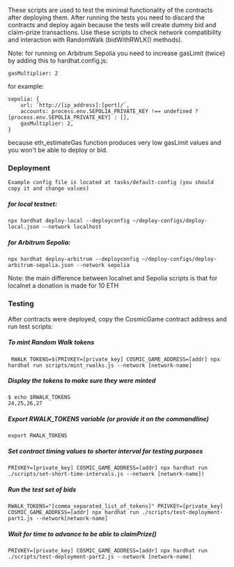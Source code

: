 These scripts are used to test the minimal functionality of the contracts after deploying them.
After running the tests you need to discard the contracts and deploy again because the tests will create dummy bid and claim-prize transactions. Use these scripts to check network compatibility and interaction with RandomWalk (bidWithRWLK() methods).

Note: for running on Arbitrum Sepolia you need to increase gasLimit (twice) by adding this to hardhat.config.js:

    gasMultiplier: 2

for example:

    sepolia: {
        url: `http://[ip_address]:[port]/`,
        accounts: process.env.SEPOLIA_PRIVATE_KEY !== undefined ? [process.env.SEPOLIA_PRIVATE_KEY] : [],
        gasMultiplier: 2,
    }

because eth_estimateGas function produces very low gasLimit values and you won't be able to deploy or bid.

### Deployment

    Example config file is located at tasks/default-config (you should copy it and change values)

##### for local testnet:

    npx hardhat deploy-local --deployconfig ~/deploy-configs/deploy-local.json --network localhost

##### for Arbitrum Sepolia:

    npx hardhat deploy-arbitrum --deployconfig ~/deploy-configs/deploy-arbitrum-sepolia.json --network sepolia

Note: the main difference between localnet and Sepolia scripts is that for localnet a donation is made for 10 ETH

### Testing

After contracts were deployed, copy the CosmicGame contract address and run test scripts:

##### To mint Random Walk tokens

     RWALK_TOKENS=$(PRIVKEY=[private_key] COSMIC_GAME_ADDRESS=[addr] npx hardhat run scripts/mint_rwalks.js --network [network-name]

##### Display the tokens to make sure they were minted

    $ echo $RWALK_TOKENS
    24,25,26,27

##### Export RWALK_TOKENS variable (or provide it on the commandline)

    export RWALK_TOKENS

##### Set contract timing values to shorter interval for testing purposes

    PRIVKEY=[private_key] COSMIC_GAME_ADDRESS=[addr] npx hardhat run ./scripts/set-short-time-intervals.js --network [network-name])

##### Run the test set of bids

    RWALK_TOKENS="[comma_separated_list_of_tokens]" PRIVKEY=[private_key] COSMIC_GAME_ADDRESS=[addr] npx hardhat run ./scripts/test-deployment-part1.js --network[network-name]

##### Wait for time to advance to be able to claimPrize()

    PRIVKEY=[private_key] COSMIC_GAME_ADDRESS=[addr] npx hardhat run ./scripts/test-deployment-part2.js --network [network-name]
